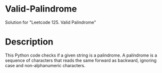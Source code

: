 # Valid-Palindrome
Solution for "Leetcode 125. Valid Palindrome"

# Description 

This Python code checks if a given string is a palindrome. A palindrome is a sequence of characters that reads the same forward as backward, ignoring case and non-alphanumeric characters.
